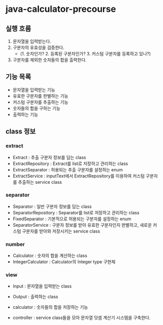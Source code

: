 # java-calculator-precourse

## 실행 흐름

1. 문자열을 입력받는다.
2. 구분자의 유효성을 검증한다.
    - (1. 숫자인가? 2. 등록된 구분자인가? 3. 커스텀 구분자를 등록하고 있나?)
3. 구분자를 제외한 숫자들의 합을 출력한다.

## 기능 목록

- 문자열을 입력받는 기능
- 유효한 구분자를 판별하는 기능
- 커스텀 구분자를 추출하는 기능
- 숫자들의 합을 구하는 기능
- 출력하는 기능

## class 정보

### extract

- Extract : 추출 구분자 정보를 담는 class
- ExtractRepository : Extract를 list로 저장하고 관리하는 class
- ExtractSeparator : 허용되는 추출 구분자를 설정하는 enum
- ExtractService : inputText에서 ExtractRepository를 이용하여
  커스텀 구분자를 추출하는 service class

### separator

- Separator : 일반 구분자 정보를 담는 class
- SeparatorRepository : Separator를 list로 저장하고 관리하는 class
- FixedSeparator : 기본적으로 허용되는 구분자를 설정하는 enum
- SeparatorService : 구분자 정보를 받아 유효한 구분자인지 판별하고,
  새로운 커스텀 구분자를 받아와 저장시키는 service class

### number

- Calculator : 숫자의 합을 계산하는 class
- IntegerCalculator : Calculator의 Integer type 구현체

### view

- Input : 문자열을 입력받는 class
- Output : 출력하는 class


- calculator : 숫자들의 합을 저장하는 기능
- controller : service class들을 모아 문자열 덧셈 계산기 시스템을 구축한다.

